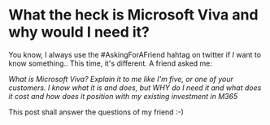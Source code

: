 
# What the heck is Microsoft Viva and why would I need it? 

You know, I always use the #AskingForAFriend hahtag on twitter if *I* want to know something.. This time, it's different. A friend asked me: 

*What is Microsoft Viva? Explain it to me like I'm five, or one of your customers. I know what it is and does, but WHY do I need it and what does it cost and how does it position with my existing investment in M365*

This post shall answer the questions of my friend :-)
